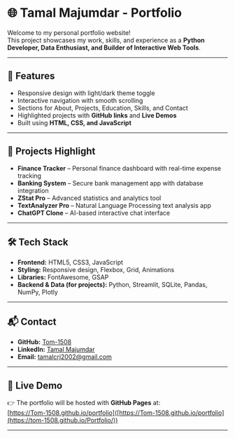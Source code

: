 # 🌐 Tamal Majumdar - Portfolio

Welcome to my personal portfolio website!  
This project showcases my work, skills, and experience as a **Python Developer, Data Enthusiast, and Builder of Interactive Web Tools**.

---

## 🚀 Features
- Responsive design with light/dark theme toggle
- Interactive navigation with smooth scrolling
- Sections for About, Projects, Education, Skills, and Contact
- Highlighted projects with **GitHub links** and **Live Demos**
- Built using **HTML, CSS, and JavaScript**

---

## 📂 Projects Highlight
- **Finance Tracker** – Personal finance dashboard with real-time expense tracking  
- **Banking System** – Secure bank management app with database integration  
- **ZStat Pro** – Advanced statistics and analytics tool  
- **TextAnalyzer Pro** – Natural Language Processing text analysis app  
- **ChatGPT Clone** – AI-based interactive chat interface  

---

## 🛠️ Tech Stack
- **Frontend:** HTML5, CSS3, JavaScript  
- **Styling:** Responsive design, Flexbox, Grid, Animations  
- **Libraries:** FontAwesome, GSAP  
- **Backend & Data (for projects):** Python, Streamlit, SQLite, Pandas, NumPy, Plotly  

---

## 📬 Contact
- **GitHub:** [Tom-1508](https://github.com/Tom-1508)  
- **LinkedIn:** [Tamal Majumdar](https://www.linkedin.com/in/tamal-majumdar-a685a61b4)  
- **Email:** tamalcrj2002@gmail.com  

---

## 🌟 Live Demo
👉 The portfolio will be hosted with **GitHub Pages** at:  
[https://Tom-1508.github.io/portfolio]([https://Tom-1508.github.io/portfolio](https://tom-1508.github.io/Portfolio/))

---
